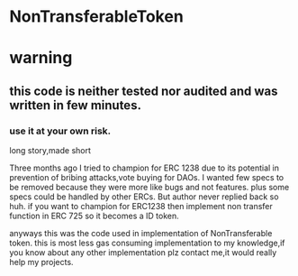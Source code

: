 # NonTransferableToken

# warning

## this code is neither tested nor audited and was written in few minutes.

### use it at your own risk.

long story,made short

Three months ago I tried to champion for ERC 1238 due to its potential in prevention of bribing attacks,vote buying for DAOs.
I wanted few specs to be removed because they were more like bugs and not features.
plus some specs could be handled by other ERCs.
But author never replied back so huh.
if you want to champion for ERC1238 then implement non transfer function in ERC 725 so it becomes a ID token.

anyways this was the code used in implementation of NonTransferable token.
this is most less gas consuming implementation to my knowledge,if you know about any other implementation plz contact me,it would really help my projects.



